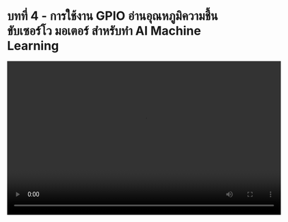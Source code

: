 # บทที่ 4 - การใช้งาน GPIO อ่านอุณหภูมิความชื้น ขับเซอร์โว มอเตอร์ สำหรับทำ AI Machine Learning

<video width="640" height="360" controls>
  <source :src="$withBase('/ep4.mp4')" type="video/mp4">
  Your browser does not support the video tag.
</video>

